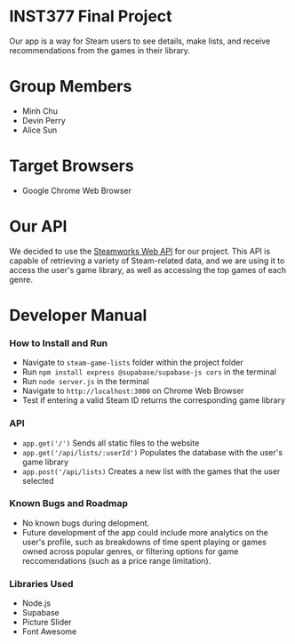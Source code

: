 # INST377 Final Project
Our app is a way for Steam users to see details, make lists, and receive recommendations from the games in their library.

# Group Members
- Minh Chu
- Devin Perry
- Alice Sun

# Target Browsers
- Google Chrome Web Browser

# Our API
We decided to use the [Steamworks Web API](https://steamapi.xpaw.me/) for our project. This API is capable of retrieving a variety of Steam-related data, and we are using it to access the user's game library, as well as accessing the top games of each genre.

# Developer Manual
### How to Install and Run
- Navigate to `steam-game-lists` folder within the project folder
- Run `npm install express @supabase/supabase-js cors` in the terminal
- Run `node server.js` in the terminal
- Navigate to `http://localhost:3000` on Chrome Web Browser
- Test if entering a valid Steam ID returns the corresponding game library
### API
- `app.get('/')` Sends all static files to the website
- `app.get('/api/lists/:userId')` Populates the database with the user's game library
- `app.post('/api/lists)` Creates a new list with the games that the user selected
### Known Bugs and Roadmap
- No known bugs during delopment.
- Future development of the app could include more analytics on the user's profile, such as breakdowns of time spent playing or games owned across popular genres, or filtering options for game reccomendations (such as a price range limitation).
### Libraries Used
- Node.js
- Supabase
- Picture Slider
- Font Awesome

